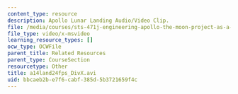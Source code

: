 ```yaml
---
content_type: resource
description: Apollo Lunar Landing Audio/Video Clip.
file: /media/courses/sts-471j-engineering-apollo-the-moon-project-as-a-complex-system-spring-2007/bbcaeb2be7f6cabf385d5b3721659f4c_a14land24fps_DivX.avi
file_type: video/x-msvideo
learning_resource_types: []
ocw_type: OCWFile
parent_title: Related Resources
parent_type: CourseSection
resourcetype: Other
title: a14land24fps_DivX.avi
uid: bbcaeb2b-e7f6-cabf-385d-5b3721659f4c
---
```

